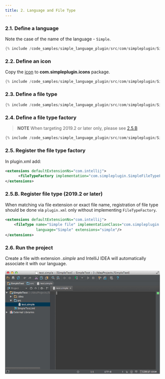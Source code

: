 ```yaml
---
title: 2. Language and File Type
---
```



### 2.1. Define a language

Note the case of the name of the language - `Simple`.

```java
{% include /code_samples/simple_language_plugin/src/com/simpleplugin/SimpleLanguage.java %}
```

### 2.2. Define an icon

Copy the
[icon](https://raw.githubusercontent.com/JetBrains/intellij-sdk-docs/master/code_samples/simple_language_plugin/src/com/simpleplugin/icons/jar-gray.png)
to **com.simpleplugin.icons** package.

```java
{% include /code_samples/simple_language_plugin/src/com/simpleplugin/SimpleIcons.java %}
```

### 2.3. Define a file type

```java
{% include /code_samples/simple_language_plugin/src/com/simpleplugin/SimpleFileType.java %}
```

### 2.4. Define a file type factory

> **NOTE** When targeting 2019.2 or later only, please see [2.5.B](#b-register-file-type-20192-or-later)

```java
{% include /code_samples/simple_language_plugin/src/com/simpleplugin/SimpleFileTypeFactory.java %}
```

### 2.5. Register the file type factory

In plugin.xml add:

```xml
<extensions defaultExtensionNs="com.intellij">
      <fileTypeFactory implementation="com.simpleplugin.SimpleFileTypeFactory"/>
</extensions>
```

### 2.5.B. Register file type (2019.2 or later)

When matching via file extension or exact file name, registration of file type should be done via `plugin.xml` only without implementing `FileTypeFactory`. 

```xml
<extensions defaultExtensionNs="com.intellij">
    <fileType name="Simple file" implementationClass="com.simpleplugin.SimpleFileType" fieldName="INSTANCE" 
              language="Simple" extensions="simple"/>
</extensions>
```

### 2.6. Run the project

Create a file with extension *.simple*
and IntelliJ IDEA will automatically associate it with our language.

![File Type Factory](img/file_type_factory.png)
